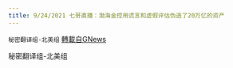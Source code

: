 ```yaml
---
title: 9/24/2021 七哥直播：渤海金控用谎言和虚假评估伪造了20万亿的资产
---
```

`秘密翻译组-北美组` [轉載自GNews](https://gnews.org/zh-hans/1554286/)

秘密翻译组-北美组
